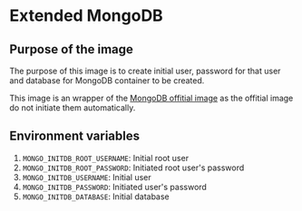 # Extended MongoDB

## Purpose of the image

The purpose of this image is to create initial user, password for that user and database for MongoDB container to be created.

This image is an wrapper of the [MongoDB offitial image](https://hub.docker.com/_/mongo) as the offitial image do not initiate them automatically.

## Environment variables

1. `MONGO_INITDB_ROOT_USERNAME`: Initial root user
2. `MONGO_INITDB_ROOT_PASSWORD`: Initiated root user's password
3. `MONGO_INITDB_USERNAME`: Initial user
4. `MONGO_INITDB_PASSWORD`: Initiated user's password
5. `MONGO_INITDB_DATABASE`: Initial database
